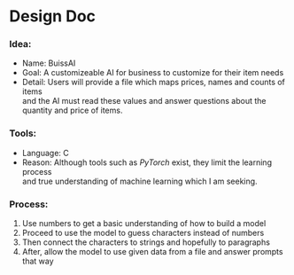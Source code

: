 <h1> Design Doc </h1>

<h3> Idea: </h3>
<ul>
    <li>Name: BuissAI</li>
    <li>Goal: A customizeable AI for business to customize for their item needs</li>
    <li>
        Detail: Users will provide a file which maps prices, names and counts of items <br>
        and the AI must read these values and answer questions about the quantity and price of items.
    </li>
</ul>

<h3> Tools: </h3>
<ul>
    <li>Language: C</li>
    <li>Reason: Although tools such as <i>PyTorch</i> exist, they limit the learning process <br>
            and true understanding of machine learning which I am seeking.
    </li>
</ul>

<h3> Process: </h3>
<ol>
    <li> Use numbers to get a basic understanding of how to build a model </li>
    <li> Proceed to use the model to guess characters instead of numbers </li>
    <li> Then connect the characters to strings and hopefully to paragraphs</li>
    <li> After, allow the model to use given data from a file and answer prompts that way </li>
</ol>
